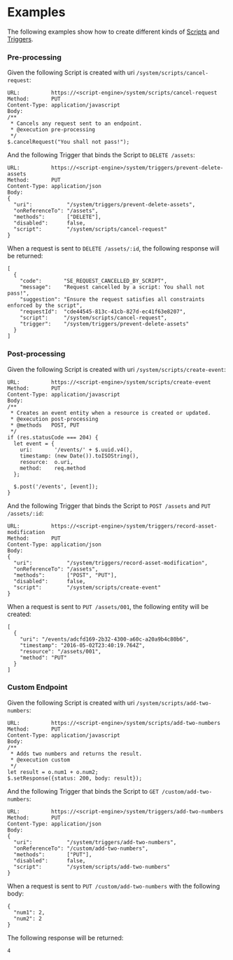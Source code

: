 # Examples

The following examples show how to create different kinds of [Scripts](./scripts.md) and [Triggers](./triggers.md).

### Pre-processing

Given the following Script is created with uri `/system/scripts/cancel-request`:

```
URL:          https://<script-engine>/system/scripts/cancel-request
Method:       PUT
Content-Type: application/javascript
Body:       
/**
 * Cancels any request sent to an endpoint.
 * @execution pre-processing
 */
$.cancelRequest("You shall not pass!");
```

And the following Trigger that binds the Script to `DELETE /assets`:

```
URL:          https://<script-engine>/system/triggers/prevent-delete-assets
Method:       PUT
Content-Type: application/json
Body:  
{
  "uri":           "/system/triggers/prevent-delete-assets",
  "onReferenceTo": "/assets",
  "methods":       ["DELETE"],
  "disabled":      false,
  "script":        "/system/scripts/cancel-request"
}
```
   
When a request is sent to `DELETE /assets/:id`, the following response will be returned:
    
```
[
  {
    "code":       "SE_REQUEST_CANCELLED_BY_SCRIPT",
    "message":    "Request cancelled by a script: You shall not pass!",
    "suggestion": "Ensure the request satisfies all constraints enforced by the script",
    "requestId":  "cde44545-813c-41cb-827d-ec41f63e8207",
    "script":     "/system/scripts/cancel-request",
    "trigger":    "/system/triggers/prevent-delete-assets"
  }
]
```

### Post-processing

Given the following Script is created with uri `/system/scripts/create-event`:

```
URL:          https://<script-engine>/system/scripts/create-event
Method:       PUT
Content-Type: application/javascript
Body:       
/**
 * Creates an event entity when a resource is created or updated.
 * @execution post-processing
 * @methods   POST, PUT
 */
if (res.statusCode === 204) {
  let event = {
    uri:       '/events/' + $.uuid.v4(),
    timestamp: (new Date()).toISOString(),
    resource:  o.uri,
    method:    req.method
  };

  $.post('/events', [event]);
}
```

And the following Trigger that binds the Script to `POST /assets` and `PUT /assets/:id`:

```
URL:          https://<script-engine>/system/triggers/record-asset-modification
Method:       PUT
Content-Type: application/json
Body:  
{
  "uri":           "/system/triggers/record-asset-modification",
  "onReferenceTo": "/assets",
  "methods":       ["POST", "PUT"],
  "disabled":      false,
  "script":        "/system/scripts/create-event"
}
```
   
When a request is sent to `PUT /assets/001`, the following entity will be created:
    
```
[
  {
    "uri": "/events/adcfd169-2b32-4300-a60c-a20a9b4c80b6",
    "timestamp": "2016-05-02T23:40:19.764Z",
    "resource": "/assets/001",
    "method": "PUT"
  }
]
```
 
### Custom Endpoint

Given the following Script is created with uri `/system/scripts/add-two-numbers`:

```
URL:          https://<script-engine>/system/scripts/add-two-numbers
Method:       PUT
Content-Type: application/javascript
Body:       
/**
 * Adds two numbers and returns the result.
 * @execution custom
 */
let result = o.num1 + o.num2;
$.setResponse({status: 200, body: result});
```

And the following Trigger that binds the Script to `GET /custom/add-two-numbers`:

```
URL:          https://<script-engine>/system/triggers/add-two-numbers
Method:       PUT
Content-Type: application/json
Body:  
{
  "uri":           "/system/triggers/add-two-numbers",
  "onReferenceTo": "/custom/add-two-numbers",
  "methods":       ["PUT"],
  "disabled":      false,
  "script":        "/system/scripts/add-two-numbers"
}
```
   
When a request is sent to `PUT /custom/add-two-numbers` with the following body:

```
{
  "num1": 2, 
  "num2": 2
}
```

The following response will be returned:

```
4
```
